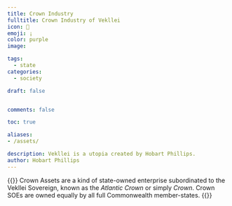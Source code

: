 ```yaml
---
title: Crown Industry
fulltitle: Crown Industry of Vekllei
icon: 🏬
emoji: ¡
color: purple
image:

tags:
  - state
categories:
  - society

draft: false


comments: false

toc: true

aliases:
- /assets/

description: Vekllei is a utopia created by Hobart Phillips.
author: Hobart Phillips
---
```

{{<hint panel>}}
Crown Assets are a kind of state-owned enterprise subordinated to the Vekllei Sovereign, known as the *Atlantic Crown* or simply *Crown*. Crown SOEs are owned equally by all full Commonwealth member-states.
{{</hint>}}